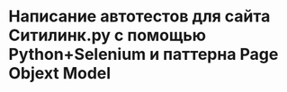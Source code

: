 # Написание автотестов для сайта Ситилинк.ру с помощью Python+Selenium и паттерна Page Objext Model

